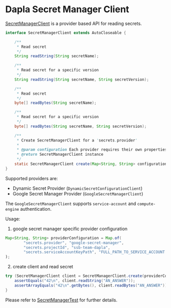 # Dapla Secret Manager Client

[SecretManagerClient](src/main/java/no/ssb/dapla/secrets/api/SecretManagerClient.java) is a provider based API for reading secrets.

```java
interface SecretManagerClient extends AutoCloseable {

    /**
     * Read secret
     */
    String readString(String secretName);

    /**
     * Read secret for a specific version
     */
    String readString(String secretName, String secretVersion);

    /**
     * Read secret
     */
    byte[] readBytes(String secretName);

    /**
     * Read secret for a specific version
     */
    byte[] readBytes(String secretName, String secretVersion);

    /**
     * Create SecretManagerClient for a 'secrets.provider'
     *
     * @param configuration Each provider requires their own properties
     * @return SecretManagerClient instance
     */
    static SecretManagerClient create(Map<String, String> configuration);
}
```

Supported providers are:

* Dynamic Secret Provider (`DynamicSecretConfigurationClient`)
* Google Secret Manager Provider (`GoogleSecretManagerClient`)

The `GoogleSecretManagerClient` supports `service-account` and `compute-engine` authentication.

Usage:

1) google secret manager specific provider configuration

```java
Map<String, String> providerConfiguration = Map.of(
        "secrets.provider", "google-secret-manager",
        "secrets.projectId", "ssb-team-dapla",
        "secrets.serviceAccountKeyPath", "FULL_PATH_TO_SERVICE_ACCOUNT.json")
);
```

2) create client and read secret

```java
try (SecretManagerClient client = SecretManagerClient.create(providerConfiguration)) {
    assertEquals("42\n", client.readString("AN_ANSWER"));
    assertArrayEquals("42\n".getBytes(), client.readBytes("AN_ANSWER"));
}
```

Please refer to [SecretManagerTest](src/test/java/no/ssb/dapla/secrets/api/SecretManagerTest.java) for further details.
